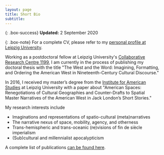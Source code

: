 ```yaml
---
layout: page
title: Short Bio
subtitle:
---
```


{: .box-success}
**Updated:** 2 September 2020

{: .box-note}
For a complete CV, please refer to my <a href="https://www.uni-leipzig.de/personenprofil/mitarbeiter/steffen-adrian-woell/" target="_blank">personal profile at Leipzig University</a>.

Working as a postdoctoral fellow at Leipzig University's [Collaborative Research Centre 1199](https://research.uni-leipzig.de/~sfb1199/), I am currently in the process of publishing my doctoral thesis with the title "The West and the Word: Imagining, Formatting, and Ordering the American West in Nineteenth-Century Cultural Discourse."

In 2016, I received my master’s degree from the [Institute for American Studies](http://americanstudies.uni-leipzig.de) at Leipzig University with a paper about "American Spaces: Renegotiations of Cultural Geographies and Counter-Drafts to Spatial Master Narratives of the American West in Jack London’s Short Stories."

My research interests include

* Imaginations and representations of spatio-cultural (meta)narratives
* The narrative nexus of space, mobility, agency, and otherness
* Trans-hemispheric and trans-oceanic (re)visions of fin de siècle imperialism
* (Sub)cultural and millennialist apocalypticism

A complete list of publications [can be found here](../publications).
